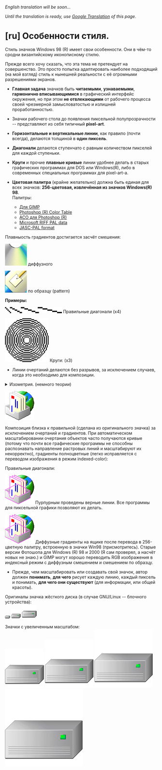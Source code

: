 *English translation will be soon...*

*Until the translation is ready, use [Google Translation](https://github-com.translate.goog/nestoris/Win98SE/tree/main/reference?_x_tr_sl=ru&_x_tr_tl=en&_x_tr_hl=ru&_x_tr_pto=wapp) of this page.*

# [ru] Особенности стиля.
Стиль значков Windows 98 (R) имеет свои особенности. Они в чём-то сродни византийскому иконописному стилю.

Прежде всего хочу сказать, что эта тема не претендует на совершенство. Это просто попытка адаптировать наиболее подходящий (на мой взгляд) стиль к нынешней реальности с её огромными разрешениями экранов.

* **Главная задача** значков быть **читаемыми**, **узнаваемыми**, **гармонично вписывающимися** в графический интерфейс окружения, но при этом **не отвлекающими** от рабочего процесса своей чрезмерной замысловатостью и излишней проработанностью.
* Значки рабочего стола до появления пиксельной полупрозрачности -- представляют из себя типичный **pixel-art**.
* **Горизонтальные и вертикальные линии**, как правило (почти всегда), делаются толщиной в **один пиксель**.
* **Диагонали** делаются ступенчато с равным количеством пикселей для каждой ступеньки.
* **Круги** и прочие **плавные кривые** линии удобнее делать в старых графических программах для DOS или Windows(R), либо в современных специальных программах для pixel-art-а.
* **Цветовая палитра** (крайне желательно) должна быть единая для всех значков: **256-цветовая, извлечённая из значков Windows(R) 98**.<br>Палитры:

  * [Для GIMP](GIMP-98.gpl)
  * [Photoshop (R) Color Table](Photoshop-98.act)
  * [ACO для Photoshop (R)](Photoshop-98.aco)
  * [Microsoft RIFF PAL data](Microsoft-98.pal)
  * [JASC-PAL format](Microangelo-98.pal)

Плавныость градиентов достигается засчёт смешения:

![](diffuse_cd.png) диффузного

![](pattern_desk.png) по образцу (pattern)

**Примеры:**

![диагонали](diagonals.png) Правильные диагонали (x4)

![круги](circles.png) Круги: (x3)

* Линии очертаний делаются без разрывов, за исключением случаев, когда это необходимо для композиции.

<details>
<summary>Изометрия. (немного теории)</summary>
В византийской и русской иконописи используется обратная перспектива, чтобы сохранить ощущение плоскости и предотвратить иллюзию пространственности. Это помогает сохранить ясность ума, сосредоточить внимание на главных задачах и не рассеивать его на созерцание. Геометрия и пиксельность компьютерноего изображения диктует ортогональность, поэтому используется строгая изометрия.
</details>

![](gradient_and_line.png)

Композиция близка к правильной (сделана из оригинального значка) за исключением очертаний и градиентов. При автоматическом масштабировании очертания объектов часто получаются кривые (потому что почти все графические программы не способны распознавать направление растровых линий и масштабируют их некорректно), градиенты полноцветные (легко исправляется с переводом изображения в режим indexed-color):

Правильные диагонали:

![](isometry.png) Пурпурным проведены верные линии. Все программы для пиксельной графики позволяют их делать.

![](isometry_diffuse.png) Диффузные градиенты на ящике после перевода в 256-цветную палитру, встроенную в значки Win98 (присмотритесь). Старые версии Фотошопа для Windows (R) 98 и 2000 (Я сам проверял, а насчёт новых не знаю.) и GIMP могут хорошо переводить RGB изображения в индексный режим с диффузным смешением и смешением по образцу.

* Прежде, чем масштабировать или создавать свой значок, автор должен **понимать**, **для чего** рисует каждую линию, каждый пиксель и понимать, **для чего они существуют** (для информации, или общей красоты).

Оригиналы значка жёсткого диска (в случае GNU/Linux -- блочного устройства):<br>
![](../SE98/devices/16/drive-harddisk.png)
![](../SE98/devices/32/drive-harddisk.png)
![](../SE98/devices/48/drive-harddisk.png)

Значки с увеличенным масштабом:<br>
![](../SE98/devices/128/drive-harddisk.png)
![](../SE98/devices/160/drive-harddisk.png)
![](../SE98/devices/192/drive-harddisk.png)
![](../SE98/devices/256/drive-harddisk.png)